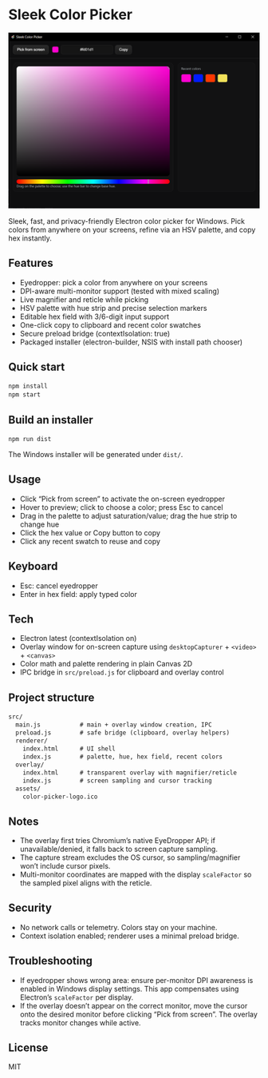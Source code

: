 # Sleek Color Picker

![Sleek Color Picker screenshot](docs/screenshot.png)

Sleek, fast, and privacy-friendly Electron color picker for Windows. Pick colors from anywhere on your screens, refine via an HSV palette, and copy hex instantly.

## Features

- Eyedropper: pick a color from anywhere on your screens
- DPI-aware multi-monitor support (tested with mixed scaling)
- Live magnifier and reticle while picking
- HSV palette with hue strip and precise selection markers
- Editable hex field with 3/6-digit input support
- One-click copy to clipboard and recent color swatches
- Secure preload bridge (contextIsolation: true)
- Packaged installer (electron-builder, NSIS with install path chooser)

## Quick start

```bash
npm install
npm start
```

## Build an installer

```bash
npm run dist
```

The Windows installer will be generated under `dist/`.

## Usage

- Click “Pick from screen” to activate the on-screen eyedropper
- Hover to preview; click to choose a color; press Esc to cancel
- Drag in the palette to adjust saturation/value; drag the hue strip to change hue
- Click the hex value or Copy button to copy
- Click any recent swatch to reuse and copy

## Keyboard

- Esc: cancel eyedropper
- Enter in hex field: apply typed color

## Tech

- Electron latest (contextIsolation on)
- Overlay window for on-screen capture using `desktopCapturer` + `<video>` + `<canvas>`
- Color math and palette rendering in plain Canvas 2D
- IPC bridge in `src/preload.js` for clipboard and overlay control

## Project structure

```
src/
  main.js           # main + overlay window creation, IPC
  preload.js        # safe bridge (clipboard, overlay helpers)
  renderer/
    index.html      # UI shell
    index.js        # palette, hue, hex field, recent colors
  overlay/
    index.html      # transparent overlay with magnifier/reticle
    index.js        # screen sampling and cursor tracking
  assets/
    color-picker-logo.ico
```

## Notes

- The overlay first tries Chromium’s native EyeDropper API; if unavailable/denied, it falls back to screen capture sampling.
- The capture stream excludes the OS cursor, so sampling/magnifier won’t include cursor pixels.
- Multi-monitor coordinates are mapped with the display `scaleFactor` so the sampled pixel aligns with the reticle.

## Security

- No network calls or telemetry. Colors stay on your machine.
- Context isolation enabled; renderer uses a minimal preload bridge.

## Troubleshooting

- If eyedropper shows wrong area: ensure per-monitor DPI awareness is enabled in Windows display settings. This app compensates using Electron’s `scaleFactor` per display.
- If the overlay doesn’t appear on the correct monitor, move the cursor onto the desired monitor before clicking “Pick from screen”. The overlay tracks monitor changes while active.

## License

MIT


